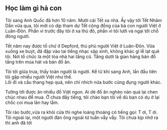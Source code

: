 ## Học làm gì hả con

Tôi sang Anh Quốc đã hơn 10 năm. Mười cái Tết xa nhà. 
Ấy vậy tới Tết Nhâm Dần vừa qua, tôi mới có dịp tham dự Tết cộng đồng của bà con người Việt ở Luân-Đôn.
Phần vì trước đây tôi ở xa thủ đô, phần vì tôi lười và ngại tới chỗ đông người.

Tết năm nay được tổ chứ ở Depford, thủ phủ người Việt ở Luân-Đôn.
Vừa xuống xe buýt, đã đập vào tai tiếng nhạc xập xình, không khác gì lễ lạt quê tôi.
Nơi tổ chức là một tòa nhà hai tầng cũ. Tầng dưới là gian hàng bán đồ tầng trên múa hát và bán đồ ăn.

Tôi tới giữa trưa, thấy toàn người là người. 
Kể từ khi sang Anh, lần đầu tiên tôi gặp nhiều người Việt như thế.  
Lối đi và cầu thang hẹp quá, nên chỉ nhích nửa bước cũng đụng người khác.

Tưởng tới được ăn nhiều đồ Việt ngon. Ai dè đồ ăn nghèo nàn quá lại chen chúc nhau để mua.
Ở chưa đầy tiếng, tôi chào bạn tôi về dù bạn có dụ ở lại chốc coi mua lân hay lắm.

Tôi rảo bước,vừa ra khỏi cửa thì nghe loáng thoáng có tiếng gọi: T ơi, T ơi.
Tôi ngoái lại, một người đàn ông ngoài tứ tuần vẫy vẫy.
Tôi chưa kịp nhớ ra thì anh đã tới 

